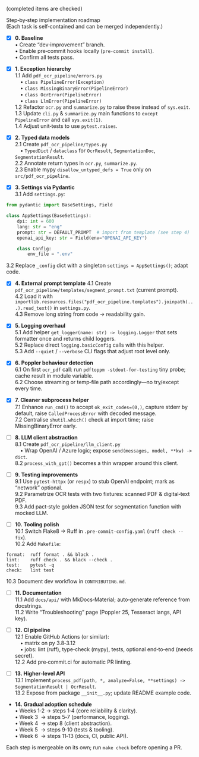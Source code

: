 (completed items are checked)  

Step‑by‑step implementation roadmap  
(Each task is self‑contained and can be merged independently.)

- [x] **0. Baseline**  
  • Create “dev‑improvement” branch.  
  • Enable pre‑commit hooks locally (`pre-commit install`).  
  • Confirm all tests pass.

- [x] **1. Exception hierarchy**  
1.1 Add `pdf_ocr_pipeline/errors.py`  
 • `class PipelineError(Exception)`  
 • `class MissingBinaryError(PipelineError)`  
 • `class OcrError(PipelineError)`  
 • `class LlmError(PipelineError)`  
1.2 Refactor `ocr.py` and `summarize.py` to raise these instead of `sys.exit`.  
1.3 Update `cli.py` & `summarize.py` main functions to `except PipelineError` and call `sys.exit(1)`.  
1.4 Adjust unit‑tests to use `pytest.raises`.

- [x] **2. Typed data models**  
2.1 Create `pdf_ocr_pipeline/types.py`  
 • `TypedDict` / `dataclass` for `OcrResult`, `SegmentationDoc`, `SegmentationResult`.  
2.2 Annotate return types in `ocr.py`, `summarize.py`.  
2.3 Enable mypy `disallow_untyped_defs = True` only on `src/pdf_ocr_pipeline`.

- [x] **3. Settings via Pydantic**  
3.1 Add `settings.py`:

```python
from pydantic import BaseSettings, Field

class AppSettings(BaseSettings):
    dpi: int = 600
    lang: str = "eng"
    prompt: str = DEFAULT_PROMPT  # import from template (see step 4)
    openai_api_key: str = Field(env="OPENAI_API_KEY")

    class Config:
        env_file = ".env"
```

3.2 Replace `_config` dict with a singleton `settings = AppSettings()`; adapt code.

- [x] **4. External prompt template**
4.1 Create `pdf_ocr_pipeline/templates/segment_prompt.txt` (current prompt).  
4.2 Load it with `importlib.resources.files("pdf_ocr_pipeline.templates").joinpath(...).read_text()` in `settings.py`.  
4.3 Remove long string from code → readability gain.

- [x] **5. Logging overhaul**  
5.1 Add helper `get_logger(name: str) -> logging.Logger` that sets formatter once and returns child loggers.  
5.2 Replace direct `logging.basicConfig` calls with this helper.  
5.3 Add `--quiet` / `--verbose` CLI flags that adjust root level only.

- [x] **6. Poppler behaviour detection**  
6.1 On first `ocr_pdf` call: run `pdftoppm -stdout-for-testing` tiny probe; cache result in module variable.  
6.2 Choose streaming or temp‑file path accordingly—no try/except every time.

- [x] **7. Cleaner subprocess helper**  
7.1 Enhance `run_cmd()` to accept `ok_exit_codes=(0,)`, capture stderr by default, raise `CalledProcessError` with decoded message.  
7.2 Centralise `shutil.which()` check at import time; raise MissingBinaryError early.

- [ ] **8. LLM client abstraction**  
8.1 Create `pdf_ocr_pipeline/llm_client.py`  
 • Wrap OpenAI / Azure logic; expose `send(messages, model, **kw) -> dict`.  
8.2 `process_with_gpt()` becomes a thin wrapper around this client.

- [ ] **9. Testing improvements**  
9.1 Use `pytest‑httpx` (or `respx`) to stub OpenAI endpoint; mark as “network” optional.  
9.2 Parametrize OCR tests with two fixtures: scanned PDF & digital‑text PDF.  
9.3 Add pact‑style golden JSON test for segmentation function with mocked LLM.

- [ ] **10. Tooling polish**  
10.1 Switch Flake8 → Ruff in `.pre-commit-config.yaml` (`ruff check --fix`).  
10.2 Add `Makefile`:

```make
format:  ruff format . && black .
lint:    ruff check . && black --check .
test:    pytest -q
check:   lint test
```

10.3 Document dev workflow in `CONTRIBUTING.md`.

- [ ] **11. Documentation**  
11.1 Add `docs/api/` with MkDocs‑Material; auto‑generate reference from docstrings.  
11.2 Write “Troubleshooting” page (Poppler 25, Tesseract langs, API key).

- [ ] **12. CI pipeline**  
12.1 Enable GitHub Actions (or similar):  
 • matrix on py 3.8‑3.12  
 • jobs: lint (ruff), type‑check (mypy), tests, optional end‑to‑end (needs secret).  
12.2 Add pre‑commit.ci for automatic PR linting.

- [ ] **13. Higher‑level API**  
13.1 Implement `process_pdf(path, *, analyze=False, **settings) -> SegmentationResult | OcrResult`.  
13.2 Expose from package `__init__.py`; update README example code.

- **14. Gradual adoption schedule**  
• Weeks 1‑2 → steps 1‑4 (core reliability & clarity).  
• Week 3      → steps 5‑7 (performance, logging).  
• Week 4      → step 8 (client abstraction).  
• Week 5      → steps 9‑10 (tests & tooling).  
• Week 6      → steps 11‑13 (docs, CI, public API).

Each step is mergeable on its own; run `make check` before opening a PR.
